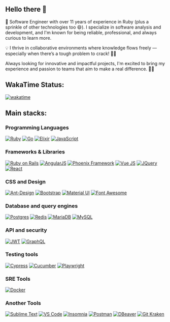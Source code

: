 ## Hello there 👋

🚀 Software Engineer with over 11 years of experience in Ruby (plus a sprinkle of other technologies too 😄). I specialize in software analysis and development, and I'm known for being reliable, professional, and always curious to learn more.

💡 I thrive in collaborative environments where knowledge flows freely — especially when there’s a tough problem to crack! 🧠✨

Always looking for innovative and impactful projects, I'm excited to bring my experience and passion to teams that aim to make a real difference. 💼🔥

## WakaTime Status: 
[![wakatime](https://wakatime.com/badge/user/1a361110-b533-4763-bdba-d1a040d42c4f.svg)](https://wakatime.com/@1a361110-b533-4763-bdba-d1a040d42c4f)

## Main stacks:

### Programming Languages
[![Ruby](https://img.shields.io/badge/Ruby-CC342D?style=for-the-badge&logo=ruby&logoColor=white)]()
[![Go](https://img.shields.io/badge/Go-00ADD8?style=for-the-badge&logo=go&logoColor=white)]()
[![Elixir](https://img.shields.io/badge/Elixir-4B275F?style=for-the-badge&logo=elixir&logoColor=white)]()
[![JavaScript](https://img.shields.io/badge/JavaScript-323330?style=for-the-badge&logo=javascript&logoColor=F7DF1E)]()

### Frameworks & Libraries
[![Ruby on Rails](https://img.shields.io/badge/Ruby_on_Rails-CC0000?style=for-the-badge&logo=ruby-on-rails&logoColor=white)]()
[![AngularJS](https://img.shields.io/badge/AngularJS-E23237?style=for-the-badge&logo=angularjs&logoColor=white)]()
[![Phoenix Framework](https://img.shields.io/badge/Phoenix%20Framework-FD4F00?style=for-the-badge&logo=phoenixframework&logoColor=fff)]()
[![Vue JS](https://img.shields.io/badge/Vue%20js-35495E?style=for-the-badge&logo=vuedotjs&logoColor=4FC08D)]()
[![JQuery](https://img.shields.io/badge/jQuery-0769AD?style=for-the-badge&logo=jquery&logoColor=white)]()
[![React](https://img.shields.io/badge/React-20232A?style=for-the-badge&logo=react&logoColor=61DAFB)]()

### CSS and Design
[![Ant-Design](https://img.shields.io/badge/Ant%20Design-1890FF?style=for-the-badge&logo=antdesign&logoColor=white)]()
[![Bootstrap](https://img.shields.io/badge/Bootstrap-563D7C?style=for-the-badge&logo=bootstrap&logoColor=white)]()
[![Material UI](https://img.shields.io/badge/Material%20UI-007FFF?style=for-the-badge&logo=mui&logoColor=white)]()
[![Font Awesome](https://img.shields.io/badge/Font_Awesome-339AF0?style=for-the-badge&logo=fontawesome&logoColor=white)]()

### Database and query engines
[![Postgres](https://img.shields.io/badge/PostgreSQL-316192?style=for-the-badge&logo=postgresql&logoColor=white)]()
[![Redis](https://img.shields.io/badge/redis-%23DD0031.svg?&style=for-the-badge&logo=redis&logoColor=white)]()
[![MariaDB](https://img.shields.io/badge/MariaDB-003545?style=for-the-badge&logo=mariadb&logoColor=white)]()
[![MySQL](https://img.shields.io/badge/MySQL-005C84?style=for-the-badge&logo=mysql&logoColor=white)]()

### API and security
[![JWT](https://img.shields.io/badge/JWT-000000?style=for-the-badge&logo=JSON%20web%20tokens&logoColor=white)]()
[![GraphQL](https://img.shields.io/badge/GraphQl-E10098?style=for-the-badge&logo=graphql&logoColor=white)]()

### Testing tools
[![Cypress](https://img.shields.io/badge/Cypress-17202C?style=for-the-badge&logo=cypress&logoColor=white)]()
[![Cucumber](https://img.shields.io/badge/Cucumber-43B02A?style=for-the-badge&logo=cucumber&logoColor=white)]()
[![Playwright](https://img.shields.io/badge/Playwright-45ba4b?style=for-the-badge&logo=Playwright&logoColor=white)]()

### SRE Tools
[![Docker](https://img.shields.io/badge/Docker-2CA5E0?style=for-the-badge&logo=docker&logoColor=white)]()

### Another Tools
[![Sublime Text](https://img.shields.io/badge/sublime_text-%23575757.svg?&style=for-the-badge&logo=sublime-text&logoColor=important)]()
[![VS Code](https://img.shields.io/badge/VSCode-0078D4?style=for-the-badge&logo=visual%20studio%20code&logoColor=white)]()
[![Insomnia](https://img.shields.io/badge/Insomnia-5849be?style=for-the-badge&logo=Insomnia&logoColor=white)]()
[![Postman](https://img.shields.io/badge/Postman-FF6C37?style=for-the-badge&logo=Postman&logoColor=white)]()
[![DBeaver](https://img.shields.io/badge/dbeaver-382923?style=for-the-badge&logo=dbeaver&logoColor=white)]()
[![Git Kraken](https://img.shields.io/badge/GitKraken-179287?style=for-the-badge&logo=GitKraken&logoColor=white)]()

